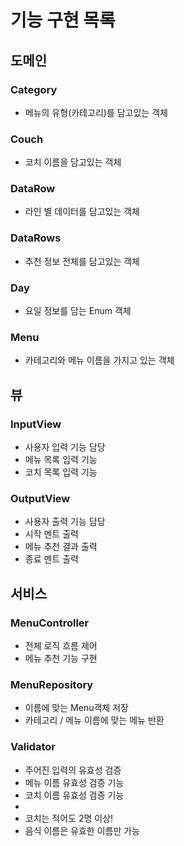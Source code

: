 # 기능 구현 목록

## 도메인

### Category
- 메뉴의 유형(카테고리)를 담고있는 객체

### Couch
- 코치 이름을 담고있는 객체

### DataRow
- 라인 별 데이터를 담고있는 객체

### DataRows
- 추천 정보 전체를 담고있는 객체 

### Day
- 요일 정보를 담는 Enum 객체 

### Menu
- 카테고리와 메뉴 이름을 가지고 있는 객체

## 뷰
### InputView
- 사용자 입력 기능 담당
- 메뉴 목록 입력 기능
- 코치 목록 입력 기능

### OutputView
- 사용자 출력 기능 담당
- 시작 멘트 출력
- 메뉴 추천 결과 출력
- 종료 멘트 출력

## 서비스

### MenuController
- 전체 로직 흐름 제어
- 메뉴 추천 기능 구현

### MenuRepository
- 이름에 맞는 Menu객체 저장
- 카테고리 / 메뉴 이름에 맞는 메뉴 반환

### Validator
- 주어진 입력의 유효성 검증
- 메뉴 이름 유효성 검증 기능
- 코치 이름 유효성 검증 기능
- 
- 코치는 적어도 2명 이상!
- 음식 이름은 유효한 이름만 가능





